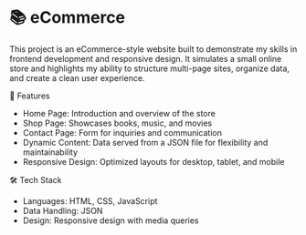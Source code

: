 # 📚 eCommerce

This project is an eCommerce-style website built to demonstrate my skills in frontend development and responsive design. It simulates a small online store and highlights my ability to structure multi-page sites, organize data, and create a clean user experience.

🔑 Features
- Home Page: Introduction and overview of the store
- Shop Page: Showcases books, music, and movies
- Contact Page: Form for inquiries and communication
- Dynamic Content: Data served from a JSON file for flexibility and maintainability
- Responsive Design: Optimized layouts for desktop, tablet, and mobile

🛠️ Tech Stack
- Languages: HTML, CSS, JavaScript
- Data Handling: JSON
- Design: Responsive design with media queries
